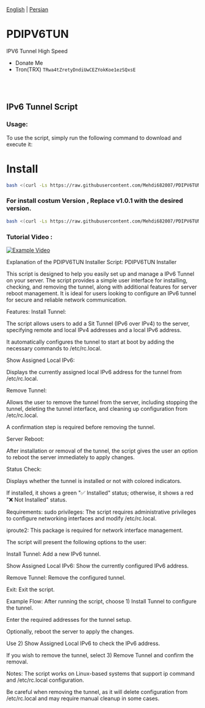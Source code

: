 [English](https://github.com/Mehdi682007/PDIPV6TUN/blob/main/README.md)  | [Persian](https://github.com/Mehdi682007/PDIPV6TUN/blob/main/README.fa.md)

# PDIPV6TUN
IPV6 Tunnel High Speed

- Donate Me
- Tron(TRX) `TRwa4tZretyDndiUwCEZYokKoe1ezSQxsE`
</br>
</br>

## IPv6 Tunnel Script
### Usage:
To use the script, simply run the following command to download and execute it:
# Install

```bash
bash <(curl -Ls https://raw.githubusercontent.com/Mehdi682007/PDIPV6TUN/main/install.sh)

```

### For install costum Version , Replace v1.0.1 with the desired version.
```bash
bash <(curl -Ls https://raw.githubusercontent.com/Mehdi682007/PDIPV6TUN/v1.0.1/install.sh)
```

### Tutorial Video :
[![Example Video](https://i9.ytimg.com/vi_webp/py0WkHCYi28/mqdefault.webp?v=67ee74a4&sqp=CKyo1r8G&rs=AOn4CLC2cgNk3AQ9zpO_O8OtkxUkjwRgXQ)](https://youtu.be/py0WkHCYi28)

Explanation of the PDIPV6TUN Installer Script:
PDIPV6TUN Installer

This script is designed to help you easily set up and manage a IPv6 Tunnel on your server. The script provides a simple user interface for installing, checking, and removing the tunnel, along with additional features for server reboot management. It is ideal for users looking to configure an IPv6 tunnel for secure and reliable network communication.

Features:
Install Tunnel:

The script allows users to add a Sit Tunnel (IPv6 over IPv4) to the server, specifying remote and local IPv4 addresses and a local IPv6 address.

It automatically configures the tunnel to start at boot by adding the necessary commands to /etc/rc.local.

Show Assigned Local IPv6:

Displays the currently assigned local IPv6 address for the tunnel from /etc/rc.local.

Remove Tunnel:

Allows the user to remove the tunnel from the server, including stopping the tunnel, deleting the tunnel interface, and cleaning up configuration from /etc/rc.local.

A confirmation step is required before removing the tunnel.

Server Reboot:

After installation or removal of the tunnel, the script gives the user an option to reboot the server immediately to apply changes.

Status Check:

Displays whether the tunnel is installed or not with colored indicators.

If installed, it shows a green "✅ Installed" status; otherwise, it shows a red "❌ Not Installed" status.

Requirements:
sudo privileges: The script requires administrative privileges to configure networking interfaces and modify /etc/rc.local.

iproute2: This package is required for network interface management.

The script will present the following options to the user:

Install Tunnel: Add a new IPv6 tunnel.

Show Assigned Local IPv6: Show the currently configured IPv6 address.

Remove Tunnel: Remove the configured tunnel.

Exit: Exit the script.

Example Flow:
After running the script, choose 1) Install Tunnel to configure the tunnel.

Enter the required addresses for the tunnel setup.

Optionally, reboot the server to apply the changes.

Use 2) Show Assigned Local IPv6 to check the IPv6 address.

If you wish to remove the tunnel, select 3) Remove Tunnel and confirm the removal.

Notes:
The script works on Linux-based systems that support ip command and /etc/rc.local configuration.

Be careful when removing the tunnel, as it will delete configuration from /etc/rc.local and may require manual cleanup in some cases.


